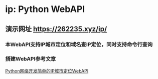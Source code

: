 # ip:  Python WebAPI

## 演示网址  https://262235.xyz/ip/



### 本WebAPI支持IP城市定位和域名查IP定位，同时支持命令行查询


### 搭建WebAPI参考文章
[Python网络开发简单的IP城市定位WebAPI](https://262235.xyz/index.php/archives/342/)

